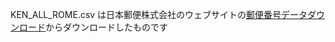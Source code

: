 KEN_ALL_ROME.csv は日本郵便株式会社のウェブサイトの[郵便番号データダウンロード](https://www.post.japanpost.jp/zipcode/download.html)からダウンロードしたものです

